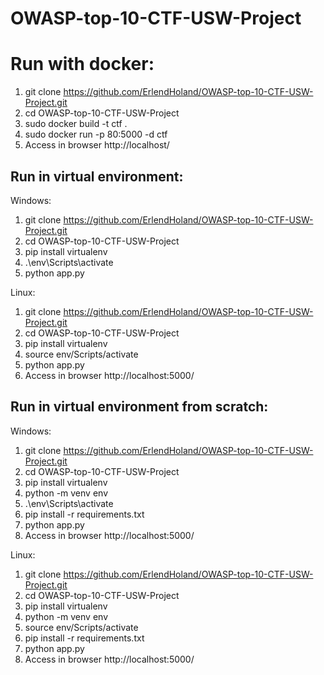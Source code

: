# OWASP-top-10-CTF-USW-Project


# Run with docker:

1. git clone https://github.com/ErlendHoland/OWASP-top-10-CTF-USW-Project.git
2. cd OWASP-top-10-CTF-USW-Project
3. sudo docker build -t ctf .
4. sudo docker run -p 80:5000 -d ctf
5. Access in browser http://localhost/

## Run in virtual environment:
Windows:
1. git clone https://github.com/ErlendHoland/OWASP-top-10-CTF-USW-Project.git
2. cd OWASP-top-10-CTF-USW-Project
3. pip install virtualenv
4. .\env\Scripts\activate
5. python app.py

Linux:
1. git clone https://github.com/ErlendHoland/OWASP-top-10-CTF-USW-Project.git
2. cd OWASP-top-10-CTF-USW-Project
3. pip install virtualenv
4. source env/Scripts/activate
5. python app.py
6. Access in browser http://localhost:5000/



## Run in virtual environment from scratch:

Windows:
1. git clone https://github.com/ErlendHoland/OWASP-top-10-CTF-USW-Project.git
2. cd OWASP-top-10-CTF-USW-Project
3. pip install virtualenv
4. python -m venv env
5. .\env\Scripts\activate
6. pip install -r requirements.txt
7. python app.py
8. Access in browser http://localhost:5000/

Linux:
1. git clone https://github.com/ErlendHoland/OWASP-top-10-CTF-USW-Project.git
2. cd OWASP-top-10-CTF-USW-Project
3. pip install virtualenv
4. python -m venv env
5. source env/Scripts/activate
6. pip install -r requirements.txt
7. python app.py
8. Access in browser http://localhost:5000/
